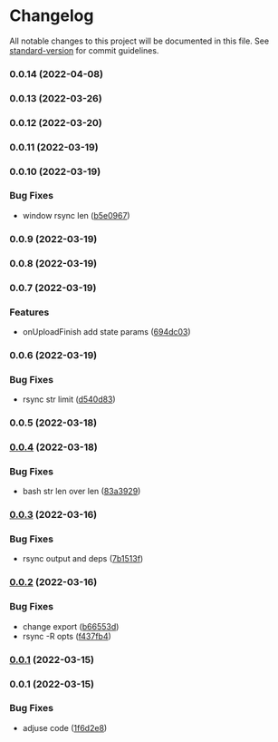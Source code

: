 # Changelog

All notable changes to this project will be documented in this file. See [standard-version](https://github.com/conventional-changelog/standard-version) for commit guidelines.

### 0.0.14 (2022-04-08)

### 0.0.13 (2022-03-26)

### 0.0.12 (2022-03-20)

### 0.0.11 (2022-03-19)

### 0.0.10 (2022-03-19)


### Bug Fixes

* window rsync len ([b5e0967](https://github.com/planjs/webpack-deploy-plugin/commit/b5e0967c2fa6a438d704c291ac67917b405de228))

### 0.0.9 (2022-03-19)

### 0.0.8 (2022-03-19)

### 0.0.7 (2022-03-19)


### Features

* onUploadFinish add state params ([694dc03](https://github.com/planjs/webpack-deploy-plugin/commit/694dc03b4d4fadbd6267de951f1ae2535a022d5e))

### 0.0.6 (2022-03-19)


### Bug Fixes

* rsync str limit ([d540d83](https://github.com/planjs/webpack-deploy-plugin/commit/d540d831366536c5a9e4f23536b7813e7ae14f21))

### 0.0.5 (2022-03-18)

### [0.0.4](https://github.com/planjs/webpack-deploy-plugin/compare/stable-0.0.3...stable-0.0.4) (2022-03-18)


### Bug Fixes

* bash str len over len ([83a3929](https://github.com/planjs/webpack-deploy-plugin/commit/83a39296abc82764096ae90299085a477cab0406))

### [0.0.3](https://github.com/planjs/webpack-deploy-plugin/compare/stable-0.0.2...stable-0.0.3) (2022-03-16)


### Bug Fixes

* rsync output and deps ([7b1513f](https://github.com/planjs/webpack-deploy-plugin/commit/7b1513f20d9364ffc1fc3ca46ae77a32d452d4e4))

### [0.0.2](https://github.com/planjs/webpack-deploy-plugin/compare/stable-0.0.1...stable-0.0.2) (2022-03-16)


### Bug Fixes

* change export ([b66553d](https://github.com/planjs/webpack-deploy-plugin/commit/b66553d1395e0026d6eddb540837276dc0ef3e06))
* rsync -R opts ([f437fb4](https://github.com/planjs/webpack-deploy-plugin/commit/f437fb4f439bba568b9fdfcd8f0f055478858579))

### [0.0.1](https://github.com/planjs/webpack-deploy-plugin/compare/stable-0.0.1...stable-0.0.1) (2022-03-15)

### 0.0.1 (2022-03-15)


### Bug Fixes

* adjuse code ([1f6d2e8](https://github.com/planjs/webpack-deploy-plugin/commit/1f6d2e8ec490f74c1d3a6497e5fbec09abf0dbaa))

